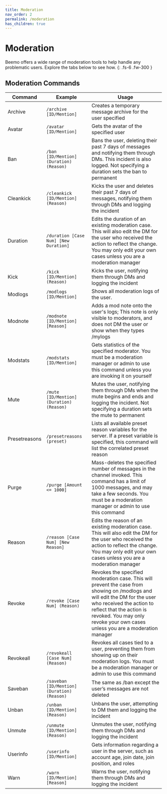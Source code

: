 ```yaml
---
title: Moderation
nav_order: 2
permalink: /moderation
has_children: true
---
```


# Moderation

Beemo offers a wide range of moderation tools to help handle any problematic users. Explore the tabs below to see how.
{: .fs-6 .fw-300 }

## Moderation Commands

| Command       | Example                                     | Usage                                                                                                                                                                                                                                                              |
| ------------- | ------------------------------------------- | ------------------------------------------------------------------------------------------------------------------------------------------------------------------------------------------------------------------------------------------------------------------ |
| Archive       | `/archive [ID/Mention]`                     | Creates a temporary message archive for the user specified                                                                                                                                                                                                         |
| Avatar        | `/avatar [ID/Mention]`                      | Gets the avatar of the specified user                                                                                                                                                                                                                              |
| Ban           | `/ban [ID/Mention] (Duration) (Reason)`     | Bans the user, deleting their past 7 days of messages and notifying them through DMs. This incident is also logged. Not specifying a duration sets the ban to permanent                                                                                            |
| Cleankick     | `/cleankick [ID/Mention] (Reason)`          | Kicks the user and deletes their past 7 days of messages, notifying them through DMs and logging the incident                                                                                                                                                      |
| Duration      | `/duration [Case Num] [New Duration]`       | Edits the duration of an existing moderation case. This will also edit the DM for the user who received the action to reflect the change. You may only edit your own cases unless you are a moderation manager                                                     |
| Kick          | `/kick [ID/Mention] (Reason)`               | Kicks the user, notifying them through DMs and logging the incident                                                                                                                                                                                                |
| Modlogs       | `/modlogs [ID/Mention]`                     | Shows all moderation logs of the user.                                                                                                                                                                                                                             |
| Modnote       | `/modnote [ID/Mention] [Reason]`            | Adds a mod note onto the user's logs; This note is only visible to moderators, and does not DM the user or show when they types /mylogs                                                                                                                            |
| Modstats      | `/modstats [ID/Mention]`                    | Gets statistics of the specified moderator. You must be a moderation manager or admin to use this command unless you are invoking it on yourself                                                                                                                   |
| Mute          | `/mute [ID/Mention] (Duration) (Reason)`    | Mutes the user, notifying them through DMs when the mute begins and ends and logging the incident. Not specifying a duration sets the mute to permanent                                                                                                            |
| Presetreasons | `/presetreasons (preset)`                   | Lists all available preset reason variables for the server. If a preset variable is specified, this command will list the correlated preset reason                                                                                                                 |
| Purge         | `/purge [Amount <= 1000]`                   | Mass-deletes the specified number of messages in the channel invoked. This command has a limit of 1000 messages, and may take a few seconds. You must be a moderation manager or admin to use this command                                                         |
| Reason        | `/reason [Case Num] [New Reason]`           | Edits the reason of an existing moderation case. This will also edit the DM for the user who received the action to reflect the change. You may only edit your own cases unless you are a moderation manager                                                       |
| Revoke        | `/revoke [Case Num] (Reason)`               | Revokes the specified moderation case. This will prevent the case from showing on /modlogs and will edit the DM for the user who received the action to reflect that the action is revoked. You may only revoke your own cases unless you are a moderation manager |
| Revokeall     | `/revokeall [Case Num] (Reason)`            | Revokes all cases tied to a user, preventing them from showing up on their moderation logs. You must be a moderation manager or admin to use this command                                                                                                          |
| Saveban       | `/saveban [ID/Mention] (Duration) (Reason)` | The same as /ban except the user’s messages are not deleted                                                                                                                                                                                                        |
| Unban         | `/unban [ID/Mention] (Reason)`              | Unbans the user, attempting to DM them and logging the incident                                                                                                                                                                                                    |
| Unmute        | `/unmute [ID/Mention] (Reason)`             | Unmutes the user, notifying them through DMs and logging the incident                                                                                                                                                                                              |
| Userinfo      | `/userinfo [ID/Mention]`                    | Gets information regarding a user in the server, such as account age, join date, join position, and roles                                                                                                                                                          |
| Warn          | `/warn [ID/Mention] [Reason]`               | Warns the user, notifying them through DMs and logging the incident                                                                                                                                                                                                |
